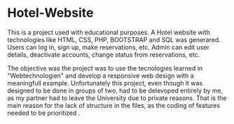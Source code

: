 # Hotel-Website

This is a project used with educational purposes. A Hotel website with technologies like HTML, CSS, PHP, BOOTSTRAP and SQL was generared.
Users can log in, sign up, make reservations, etc.
Admin can edit user details, deactivate accounts, change status from reservations, etc.

The objective was the project was to use the tecnologies learned in "Webtechnologien" and develop a responsive web design with a meaningfull example.
Unfortunately this project, even though it was designed to be done in groups of two, had to be delevoped entirely by me, as my partner had to leave the University due to private reasons. That is the main reason for the lack of structure in the files, as the coding of features needed to be prioritized . 
